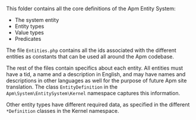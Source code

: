 This folder contains all the core definitions of the Apm Entity System:

* The system entity
* Entity types
* Value types
* Predicates

The file `Entities.php` contains all the ids associated with the different entities
as constants that can be used all around the Apm codebase.

The rest of the files contain specifics about each entity. All entities must have
a tid, a name and a description in English, and may have names and descriptions in 
other languages as well for the purpose of future Apm site translation. The class
`EntityDefinition` in the `Apm\System\EntitySystem\Kernel` namespace captures this information.

Other entity types have different required data, as specified in the different `*Definition`
classes in the Kernel namespace.
